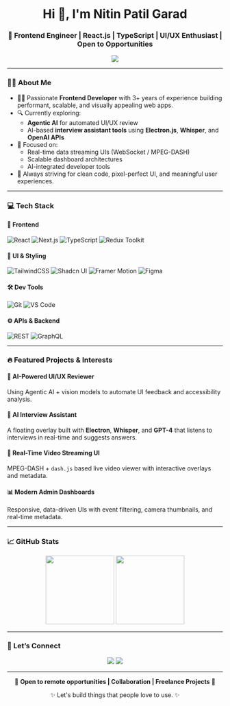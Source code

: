 <h1 align="center">Hi 👋, I'm Nitin Patil Garad</h1>
<h3 align="center">🚀 Frontend Engineer | React.js | TypeScript | UI/UX Enthusiast | Open to Opportunities</h3>

<p align="center">
  <img src="https://readme-typing-svg.herokuapp.com/?lines=Crafting+Elegant+UI;Loves+Clean+Code+%26+User+Experience;Building+Real-time+Web+Apps;Exploring+AI+%26+Automation;Always+Learning...&center=true&width=500&height=45">
</p>

---

### 👨‍💻 About Me

- 🧑‍💻 Passionate **Frontend Developer** with 3+ years of experience building performant, scalable, and visually appealing web apps.
- 🔍 Currently exploring:
  - **Agentic AI** for automated UI/UX review
  - AI-based **interview assistant tools** using **Electron.js**, **Whisper**, and **OpenAI APIs**
- 🧠 Focused on:
  - Real-time data streaming UIs (WebSocket / MPEG-DASH)
  - Scalable dashboard architectures
  - AI-integrated developer tools
- 🧩 Always striving for clean code, pixel-perfect UI, and meaningful user experiences.

---

### 💻 Tech Stack

#### 🚀 Frontend
![React](https://img.shields.io/badge/React-20232A?style=for-the-badge&logo=react&logoColor=61DAFB)
![Next.js](https://img.shields.io/badge/Next.js-black?style=for-the-badge&logo=next.js)
![TypeScript](https://img.shields.io/badge/TypeScript-3178C6?style=for-the-badge&logo=typescript&logoColor=white)
![Redux Toolkit](https://img.shields.io/badge/Redux--Toolkit-764abc?style=for-the-badge&logo=redux)

#### 🎨 UI & Styling
![TailwindCSS](https://img.shields.io/badge/TailwindCSS-38B2AC?style=for-the-badge&logo=tailwind-css)
![Shadcn UI](https://img.shields.io/badge/Shadcn/UI-black?style=for-the-badge)
![Framer Motion](https://img.shields.io/badge/Framer--Motion-0055FF?style=for-the-badge&logo=framer)
![Figma](https://img.shields.io/badge/Figma-F24E1E?style=for-the-badge&logo=figma)

#### 🛠️ Dev Tools
![Git](https://img.shields.io/badge/Git-F05032?style=for-the-badge&logo=git&logoColor=white)
![VS Code](https://img.shields.io/badge/VSCode-007ACC?style=for-the-badge&logo=visual-studio-code)

#### ⚙️ APIs & Backend
![REST](https://img.shields.io/badge/REST-API-blue?style=for-the-badge)
![GraphQL](https://img.shields.io/badge/GraphQL-E10098?style=for-the-badge&logo=graphql)

---

### 🔥 Featured Projects & Interests

#### 🎯 AI-Powered UI/UX Reviewer  
Using Agentic AI + vision models to automate UI feedback and accessibility analysis.

#### 🧠 AI Interview Assistant  
A floating overlay built with **Electron**, **Whisper**, and **GPT-4** that listens to interviews in real-time and suggests answers.

#### 📡 Real-Time Video Streaming UI  
MPEG-DASH + `dash.js` based live video viewer with interactive overlays and metadata.

#### 📊 Modern Admin Dashboards  
Responsive, data-driven UIs with event filtering, camera thumbnails, and real-time metadata.

---

### 📈 GitHub Stats

<p align="center">
  <img src="https://github-readme-stats.vercel.app/api?username=nitinpatilgarad&show_icons=true&theme=radical" height="160" />
  <img src="https://github-readme-stats.vercel.app/api/top-langs/?username=nitinpatilgarad&layout=compact&theme=radical" height="160" />
</p>

---

### 🤝 Let’s Connect

<p align="center">
  <a href="https://www.linkedin.com/in/nitin-patil-garad/"><img src="https://img.shields.io/badge/LinkedIn-blue?style=for-the-badge&logo=linkedin" /></a>
  <a href="mailto:nitinpatilgarad@gmail.com"><img src="https://img.shields.io/badge/Gmail-D14836?style=for-the-badge&logo=gmail&logoColor=white" /></a>
</p>

---

<p align="center">
  💼 <b>Open to remote opportunities | Collaboration | Freelance Projects</b> 💼  
</p>

<p align="center">✨ Let's build things that people love to use. ✨</p>
